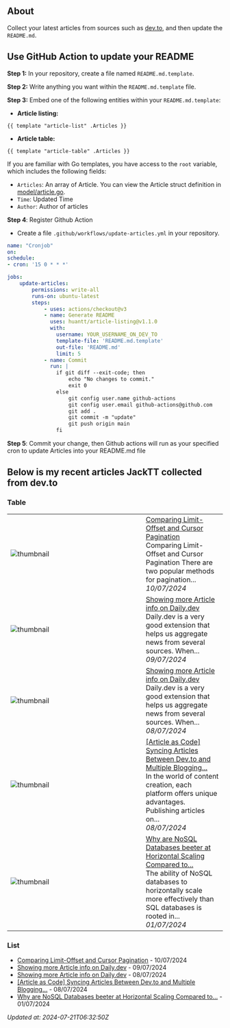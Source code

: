 ## About
Collect your latest articles from sources such as [dev.to](https://dev.to), and then update the `README.md`.

## Use GitHub Action to update your README

**Step 1:** In your repository, create a file named `README.md.template`.

**Step 2:** Write anything you want within the `README.md.template` file.

**Step 3:** Embed one of the following entities within your `README.md.template`:

- **Article listing:**
```shell
{{ template "article-list" .Articles }}
```
- **Article table:**
```shell
{{ template "article-table" .Articles }}
```

If you are familiar with Go templates, you have access to the `root` variable, which includes the following fields:

- `Articles`: An array of Article. You can view the Article struct definition in [model/article.go](model/article.go).
- `Time`: Updated Time
- `Author`: Author of articles

**Step 4**: Register Github Action
- Create a file `.github/workflows/update-articles.yml` in your repository.
```yml
name: "Cronjob"
on:
schedule:
- cron: '15 0 * * *'

jobs:
    update-articles:
        permissions: write-all
        runs-on: ubuntu-latest
        steps:
            - uses: actions/checkout@v3
            - name: Generate README
              uses: huantt/article-listing@v1.1.0
              with:
                username: YOUR_USERNAME_ON_DEV_TO                
                template-file: 'README.md.template'
                out-file: 'README.md'
                limit: 5
            - name: Commit
              run: |
                if git diff --exit-code; then
                    echo "No changes to commit."
                    exit 0
                else
                    git config user.name github-actions
                    git config user.email github-actions@github.com
                    git add .
                    git commit -m "update"
                    git push origin main
                fi
```

**Step 5**: Commit your change, then Github actions will run as your specified cron to update Articles into your README.md file

## Below is my recent articles JackTT collected from dev.to
### Table


<table>
        <tr>
            <td width="300px"><img src="data/images/default-thumbnail.png" alt="thumbnail"></td>
            <td>
                <a href="https://dev.to/jacktt/comparing-limit-offset-and-cursor-pagination-1n81">Comparing Limit-Offset and Cursor Pagination</a>
                <div>Comparing Limit-Offset and Cursor Pagination   There are two popular methods for pagination...</div>
                <div><i>10/07/2024</i></div>
            </td>
        </tr>
        <tr>
            <td width="300px"><img src="data/images/default-thumbnail.png" alt="thumbnail"></td>
            <td>
                <a href="https://dev.to/jacktt/showing-more-article-info-on-dailydev-239b">Showing more Article info on Daily.dev</a>
                <div>Daily.dev is a very good extension that helps us aggregate news from several sources.  When...</div>
                <div><i>09/07/2024</i></div>
            </td>
        </tr>
        <tr>
            <td width="300px"><img src="data/images/default-thumbnail.png" alt="thumbnail"></td>
            <td>
                <a href="https://dev.to/jacktt/showing-more-article-info-on-dailydev-5351">Showing more Article info on Daily.dev</a>
                <div>Daily.dev is a very good extension that helps us aggregate news from several sources.  When...</div>
                <div><i>08/07/2024</i></div>
            </td>
        </tr>
        <tr>
            <td width="300px"><img src="data/images/default-thumbnail.png" alt="thumbnail"></td>
            <td>
                <a href="https://dev.to/jacktt/article-as-code-syncing-articles-between-devto-and-multiple-blogging-platforms-4a7c">[Article as Code] Syncing Articles Between Dev.to and Multiple Blogging...</a>
                <div>In the world of content creation, each platform offers unique advantages. Publishing articles on...</div>
                <div><i>08/07/2024</i></div>
            </td>
        </tr>
        <tr>
            <td width="300px"><img src="data/images/default-thumbnail.png" alt="thumbnail"></td>
            <td>
                <a href="https://dev.to/jacktt/why-are-nosql-databases-beeter-at-horizontal-scaling-compared-to-sql-databases-1hk2">Why are NoSQL Databases beeter at Horizontal Scaling Compared to...</a>
                <div>The ability of NoSQL databases to horizontally scale more effectively than SQL databases is rooted in...</div>
                <div><i>01/07/2024</i></div>
            </td>
        </tr>
</table>


### List

- [Comparing Limit-Offset and Cursor Pagination](https://dev.to/jacktt/comparing-limit-offset-and-cursor-pagination-1n81) - 10/07/2024
- [Showing more Article info on Daily.dev](https://dev.to/jacktt/showing-more-article-info-on-dailydev-239b) - 09/07/2024
- [Showing more Article info on Daily.dev](https://dev.to/jacktt/showing-more-article-info-on-dailydev-5351) - 08/07/2024
- [[Article as Code] Syncing Articles Between Dev.to and Multiple Blogging...](https://dev.to/jacktt/article-as-code-syncing-articles-between-devto-and-multiple-blogging-platforms-4a7c) - 08/07/2024
- [Why are NoSQL Databases beeter at Horizontal Scaling Compared to...](https://dev.to/jacktt/why-are-nosql-databases-beeter-at-horizontal-scaling-compared-to-sql-databases-1hk2) - 01/07/2024

*Updated at: 2024-07-21T06:32:50Z*